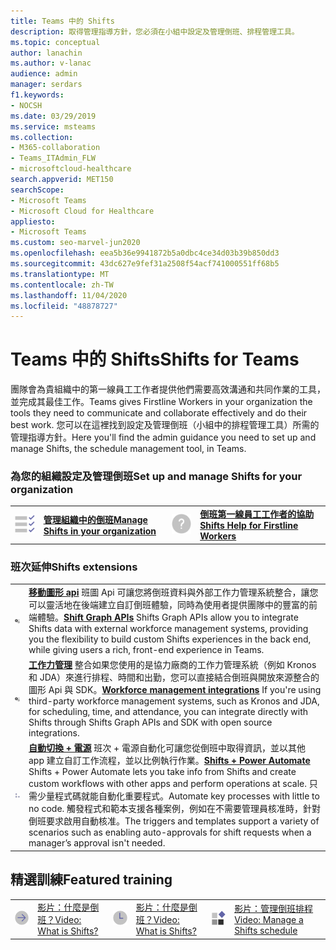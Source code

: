 ```yaml
---
title: Teams 中的 Shifts
description: 取得管理指導方針，您必須在小組中設定及管理倒班、排程管理工具。
ms.topic: conceptual
author: lanachin
ms.author: v-lanac
audience: admin
manager: serdars
f1.keywords:
- NOCSH
ms.date: 03/29/2019
ms.service: msteams
ms.collection:
- M365-collaboration
- Teams_ITAdmin_FLW
- microsoftcloud-healthcare
search.appverid: MET150
searchScope:
- Microsoft Teams
- Microsoft Cloud for Healthcare
appliesto:
- Microsoft Teams
ms.custom: seo-marvel-jun2020
ms.openlocfilehash: eea5b36e9941872b5a0dbc4ce34d03b39b850dd3
ms.sourcegitcommit: 43dc627e9fef31a2508f54acf741000551ff68b5
ms.translationtype: MT
ms.contentlocale: zh-TW
ms.lasthandoff: 11/04/2020
ms.locfileid: "48878727"
---
```

# <a name="shifts-for-teams"></a><span data-ttu-id="2fc12-103">Teams 中的 Shifts</span><span class="sxs-lookup"><span data-stu-id="2fc12-103">Shifts for Teams</span></span>

<span data-ttu-id="2fc12-104">團隊會為貴組織中的第一線員工工作者提供他們需要高效溝通和共同作業的工具，並完成其最佳工作。</span><span class="sxs-lookup"><span data-stu-id="2fc12-104">Teams gives Firstline Workers in your organization the tools they need to communicate and collaborate effectively and do their best work.</span></span> <span data-ttu-id="2fc12-105">您可以在這裡找到設定及管理倒班（小組中的排程管理工具）所需的管理指導方針。</span><span class="sxs-lookup"><span data-stu-id="2fc12-105">Here you'll find the admin guidance you need to set up and manage Shifts, the schedule management tool, in Teams.</span></span>

### <a name="set-up-and-manage-shifts-for-your-organization"></a><span data-ttu-id="2fc12-106">為您的組織設定及管理倒班</span><span class="sxs-lookup"><span data-stu-id="2fc12-106">Set up and manage Shifts for your organization</span></span>

|               |               |               |               |
| ------------- | ------------- | ------------- | ------------- |
|![任務-工作表-規劃-小組](../media/task-checklist-planning-teams-small.svg) | <span data-ttu-id="2fc12-108">**[管理組織中的倒班](/microsoftteams/expand-teams-across-your-org/shifts/manage-the-shifts-app-for-your-organization-in-teams)**</span><span class="sxs-lookup"><span data-stu-id="2fc12-108">**[Manage Shifts in your organization](/microsoftteams/expand-teams-across-your-org/shifts/manage-the-shifts-app-for-your-organization-in-teams)**</span></span> |![方案](../media/Help-small.svg)  | <span data-ttu-id="2fc12-110">**[倒班第一線員工工作者的協助](https://support.office.com/article/apps-and-services-cc1fba57-9900-4634-8306-2360a40c665b#PickTab=Specific_apps)**</span><span class="sxs-lookup"><span data-stu-id="2fc12-110">**[Shifts Help for Firstline Workers](https://support.office.com/article/apps-and-services-cc1fba57-9900-4634-8306-2360a40c665b#PickTab=Specific_apps)**</span></span> |

### <a name="shifts-extensions"></a><span data-ttu-id="2fc12-111">班次延伸</span><span class="sxs-lookup"><span data-stu-id="2fc12-111">Shifts extensions</span></span>

|               |               |
| ------------- | ------------- |
| ![api](../media/api-small.svg) | <span data-ttu-id="2fc12-113">**[移動圖形 api](/graph/api/resources/shift?view=graph-rest-1.0)** 班圖 Api 可讓您將倒班資料與外部工作力管理系統整合，讓您可以靈活地在後端建立自訂倒班體驗，同時為使用者提供團隊中的豐富的前端體驗。</span><span class="sxs-lookup"><span data-stu-id="2fc12-113">**[Shift Graph APIs](/graph/api/resources/shift?view=graph-rest-1.0)** Shifts Graph APIs allow you to integrate Shifts data with external workforce management systems, providing you the flexibility to build custom Shifts experiences in the back end, while giving users a rich, front-end experience in Teams.</span></span>             |
| ![api](../media/api-small.svg) | <span data-ttu-id="2fc12-115">**[工作力管理](https://github.com/OfficeDev/Microsoft-Teams-Shifts-WFM-Connectors)** 整合如果您使用的是協力廠商的工作力管理系統（例如 Kronos 和 JDA）來進行排程、時間和出勤，您可以直接結合倒班與開放來源整合的圖形 Api 與 SDK。</span><span class="sxs-lookup"><span data-stu-id="2fc12-115">**[Workforce management integrations](https://github.com/OfficeDev/Microsoft-Teams-Shifts-WFM-Connectors)** If you're using third-party workforce management systems, such as Kronos and JDA, for scheduling, time, and attendance, you can integrate directly with Shifts through Shifts Graph APIs and SDK with open source integrations.</span></span> |
| ![api](../media/process-flow-teams-small.svg) | <span data-ttu-id="2fc12-117">**[自動切換 + 電源](https://github.com/OfficeDev/Microsoft-Teams-Shifts-Power-Automate-Templates)** 班次 + 電源自動化可讓您從倒班中取得資訊，並以其他 app 建立自訂工作流程，並以比例執行作業。</span><span class="sxs-lookup"><span data-stu-id="2fc12-117">**[Shifts + Power Automate](https://github.com/OfficeDev/Microsoft-Teams-Shifts-Power-Automate-Templates)** Shifts + Power Automate lets you take info from Shifts and create custom workflows with other apps and perform operations at scale.</span></span> <span data-ttu-id="2fc12-118">只需少量程式碼就能自動化重要程式。</span><span class="sxs-lookup"><span data-stu-id="2fc12-118">Automate key processes with little to no code.</span></span> <span data-ttu-id="2fc12-119">觸發程式和範本支援各種案例，例如在不需要管理員核准時，針對倒班要求啟用自動核准。</span><span class="sxs-lookup"><span data-stu-id="2fc12-119">The triggers and templates support a variety of scenarios such as enabling auto-approvals for shift requests when a manager’s approval isn't needed.</span></span> |

## <a name="featured-training"></a><span data-ttu-id="2fc12-120">精選訓練</span><span class="sxs-lookup"><span data-stu-id="2fc12-120">Featured training</span></span>

|               |               |               |               |               |               |
| ------------- | ------------- | ------------- | ------------- | ------------- | ------------- |
| ![箭號-右-2-團隊](../media/arrow-right-2-teams-small.svg)  |  [<span data-ttu-id="2fc12-122">影片：什麼是倒班？</span><span class="sxs-lookup"><span data-stu-id="2fc12-122">Video: What is Shifts?</span></span>](https://support.office.com/article/what-is-shifts-f8efe6e4-ddb3-4d23-b81b-bb812296b821) |![時鐘團隊](../media/clock-teams-small.svg)  |  [<span data-ttu-id="2fc12-124">影片：什麼是倒班？</span><span class="sxs-lookup"><span data-stu-id="2fc12-124">Video: What is Shifts?</span></span>](https://support.office.com/article/create-a-shifts-schedule-2b94ca38-36db-4a1c-8fee-f8f0fec9a984) |![區塊-團隊](../media/blocks-teams-small.svg)  |  [<span data-ttu-id="2fc12-126">影片：管理倒班排程</span><span class="sxs-lookup"><span data-stu-id="2fc12-126">Video: Manage a Shifts schedule</span></span>](https://support.office.com/article/manage-a-shifts-schedule-63acda7b-ea39-441a-b1c6-c404a72e79f7) |
